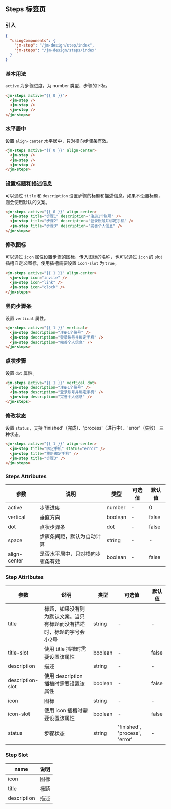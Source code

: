 ## Steps 标签页

### 引入

```json
{
  "usingComponents": {
    "jm-step": "/jm-design/step/index",
    "jm-steps": "/jm-design/steps/index"
  }
}
```

### 基本用法

`active` 为步骤进度，为 number 类型，步骤的下标。

```html
<jm-steps active="{{ 0 }}">
  <jm-step />
  <jm-step />
  <jm-step />
</jm-steps>
```

### 水平居中

设置 `align-center` 水平居中，只对横向步骤条有效。

```html
<jm-steps active="{{ 0 }}" align-center>
  <jm-step />
  <jm-step />
  <jm-step />
</jm-steps>
```

### 设置标题和描述信息

可以通过 `title` 和 `description` 设置步骤的标题和描述信息。如果不设置标题，则会使用默认的文案。

```html
<jm-steps active="{{ 0 }}" align-center>
  <jm-step title="步骤1" description="注册1个账号" />
  <jm-step title="步骤2" description="登录账号并绑定手机" />
  <jm-step title="步骤3" description="完善个人信息" />
</jm-steps>
```

### 修改图标

可以通过 `icon` 属性设置步骤的图标，传入图标的名称，也可以通过 `icon` 的 slot 插槽自定义图标，使用插槽需要设置 `icon-slot` 为 `true`。

```html
<jm-steps active="{{ 1 }}" align-center>
  <jm-step icon="invite" />
  <jm-step icon="link" />
  <jm-step icon="clock" />
</jm-steps>
```

### 竖向步骤条

设置 `vertical` 属性。

```html
<jm-steps active="{{ 1 }}" vertical>
  <jm-step description="注册1个账号" />
  <jm-step description="登录账号并绑定手机" />
  <jm-step description="完善个人信息" />
</jm-steps>
```

### 点状步骤

设置 `dot` 属性。

```html
<jm-steps active="{{ 1 }}" vertical dot>
  <jm-step description="注册1个账号" />
  <jm-step description="登录账号并绑定手机" />
  <jm-step description="完善个人信息" />
</jm-steps>
```

### 修改状态

设置 `status`，支持 'finished'（完成）、'process'（进行中）、'error'（失败） 三种状态。

```html
<jm-steps active="{{ 1 }}" align-center>
  <jm-step title="绑定手机" status="error" />
  <jm-step title="重新绑定手机" />
  <jm-step title="步骤3" />
</jm-steps>
```

### Steps Attributes

| 参数      | 说明                                 | 类型      | 可选值       | 默认值   |
|---------- |------------------------------------ |---------- |------------- |-------- |
| active | 步骤进度 | number | - | 0 |
| vertical | 垂直方向 | boolean | - | false |
| dot | 点状步骤条 | dot | - | false |
| space | 步骤条间距，默认为自动计算 | string | - | - |
| align-center | 是否水平居中，只对横向步骤条有效 | boolean | - | false |

### Step Attributes

| 参数      | 说明                                 | 类型      | 可选值       | 默认值   |
|---------- |------------------------------------ |---------- |------------- |-------- |
| title | 标题，如果没有则为默认文案。当只有标题而没有描述时，标题的字号会小2号 | string | - | - |
| title-slot | 使用 title 插槽时需要设置该属性 | boolean | - | false |
| description | 描述 | string | - | - |
| description-slot | 使用 description 插槽时需要设置该属性 | boolean | - | false |
| icon | 图标 | string | - | - |
| icon-slot | 使用 icon 插槽时需要设置该属性 | boolean | - | false |
| status | 步骤状态 | string | 'finished', 'process', 'error' | - |

### Step Slot

| name      | 说明       |
|------------- |----------- |
| icon | 图标 |
| title | 标题 |
| description | 描述 |
